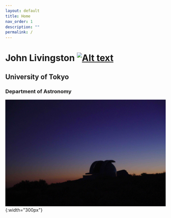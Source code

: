 ```yaml
---
layout: default
title: Home
nav_order: 1
description: ""
permalink: /
---
```

<!-- nav_exclude: true -->

# John Livingston [![Alt text](https://orcid.org/sites/default/files/images/orcid_16x16.png)](https://orcid.org/0000-0002-4881-3620)

## University of Tokyo

### Department of Astronomy

![](/assets/images/dome.jpg){:width="300px"}
